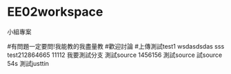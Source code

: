 # EE02workspace
小組專案

#有問題一定要問!我能教的我盡量教
#歡迎討論  #上傳測試test1 wsdasdsdas sss test212864665 11112
我要測試分支
測試source  1456156
測試source 試source 54s
測試justtin